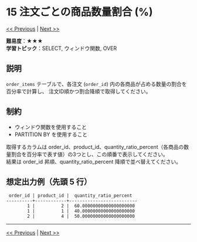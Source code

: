 # 15 注文ごとの商品数量割合 (%)

[<< Previous](problem_14.md) | [Next >>](problem_16.md)

**難易度**：★★★  
**学習トピック**：SELECT, ウィンドウ関数, OVER

## 説明
`order_items` テーブルで、各注文 (`order_id`) 内の各商品が占める数量の割合を百分率で計算し、
注文ID順かつ割合降順で取得してください。

## 制約
* ウィンドウ関数を使用すること
* PARTITION BY を使用すること
 
取得するカラムは order_id、product_id、quantity_ratio_percent（各商品の数量割合を百分率で表す値）の3つとし、この順番で表示してください。  
結果は order_id 昇順、quantity_ratio_percent 降順で並べ替えてください。

## 想定出力例（先頭 5 行）
 
```
 order_id | product_id |  quantity_ratio_percent  
----------+------------+--------------------------
        1 |          2 |  60.00000000000000000000
        1 |          1 |  40.00000000000000000000
        2 |          4 |  50.00000000000000000000
```

---

[<< Previous](problem_14.md) | [Next >>](problem_16.md)

